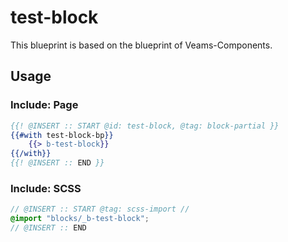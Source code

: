 # test-block

This blueprint is based on the blueprint of Veams-Components.

## Usage

### Include: Page

``` hbs
{{! @INSERT :: START @id: test-block, @tag: block-partial }}
{{#with test-block-bp}}
	{{> b-test-block}}
{{/with}}
{{! @INSERT :: END }}
```

### Include: SCSS

``` scss
// @INSERT :: START @tag: scss-import //
@import "blocks/_b-test-block";
// @INSERT :: END
```
